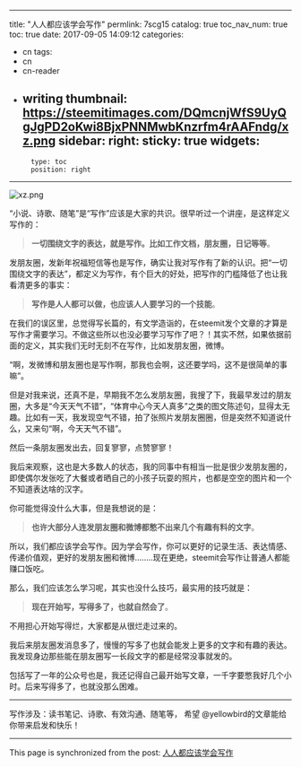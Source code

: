 
---
title: "人人都应该学会写作"
permlink: 7scg15
catalog: true
toc_nav_num: true
toc: true
date: 2017-09-05 14:09:12
categories:
- cn
tags:
- cn
- cn-reader
- writing
thumbnail: https://steemitimages.com/DQmcnjWfS9UyQgJgPD2oKwi8BjxPNNMwbKnzrfm4rAAFndg/xz.png
sidebar:
    right:
        sticky: true
widgets:
    -
        type: toc
        position: right
---


![xz.png](https://steemitimages.com/DQmcnjWfS9UyQgJgPD2oKwi8BjxPNNMwbKnzrfm4rAAFndg/xz.png)

“小说、诗歌、随笔”是“写作”应该是大家的共识。很早听过一个讲座，是这样定义写作的：
>**一切围绕文字的表达，就是写作。比如工作文档，朋友圈，日记等等**。

发朋友圈，发新年祝福短信等也是写作，确实让我对写作有了新的认识。把“一切围绕文字的表达”，都定义为写作，有个巨大的好处，把写作的门槛降低了也让我看清更多的事实：

>**写作是人人都可以做，也应该人人要学习的一个技能**。

在我们的误区里，总觉得写长篇的，有文学造诣的，在steemit发个文章的才算是写作才需要学习。不做这些所以也没必要学习写作了吧？！其实不然，如果依据前面的定义，其实我们无时无刻不在写作，比如发朋友圈，微博。

“啊，发微博和朋友圈也是写作啊，那我也会啊，这还要学吗，这不是很简单的事嘛”。

但是对我来说，还真不是，早期我不怎么发朋友圈，我搜了下，我最早发过的朋友圈，大多是“今天天气不错”，“体育中心今天人真多”之类的图文陈述句，显得太无趣。比如有一天，我发现空气不错，拍了张照片发朋友圈圈，但是突然不知道说什么，又来句“啊，今天天气不错”。

然后一条朋友圈发出去，回复寥寥，点赞寥寥！

我后来观察，这也是大多数人的状态，我的同事中有相当一批是很少发朋友圈的，即使偶尔发张吃了大餐或者晒自己的小孩子玩耍的照片，也都是空空的图片和一个不知道表达啥的汉字。

你可能觉得没什么大事，但是我想说的是：
>**也许大部分人连发朋友圈和微博都憋不出来几个有趣有料的文字**。

所以，我们都应该学会写作。因为学会写作，你可以更好的记录生活、表达情感、传递价值观，更好的发朋友圈和微博........现在更绝，steemit会写作让普通人都能赚口饭吃。

那么，我们应该怎么学习呢，其实也没什么技巧，最实用的技巧就是：
>**现在开始写，写得多了，也就自然会了**。

不用担心开始写得烂，大家都是从很烂走过来的。

我后来朋友圈发消息多了，慢慢的写多了也就会能发上更多的文字和有趣的表达。我发现身边那些能在朋友圈写一长段文字的都是经常没事就发的。

包括写了一年的公众号也是，我还记得自己最开始写文章，一千字要憋我好几个小时。后来写得多了，也就没那么困难。

---

写作涉及：读书笔记、诗歌、有效沟通、随笔等，
希望 @yellowbird的文章能给你带来启发和快乐！

- - -

This page is synchronized from the post: [人人都应该学会写作](https://steemit.com/@yellowbird/7scg15)
